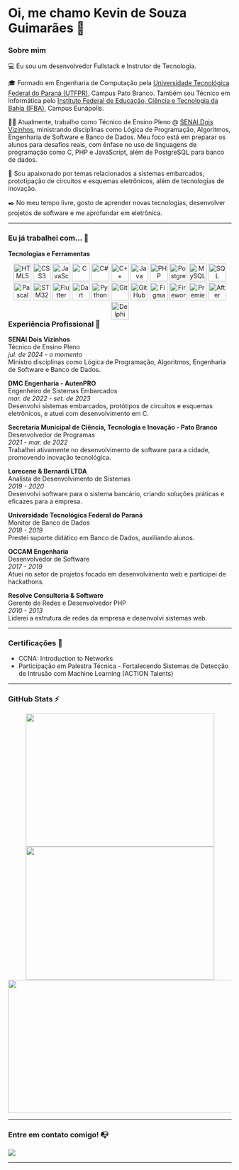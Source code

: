 # Oi, me chamo Kevin de Souza Guimarães 👋

### Sobre mim

💻 Eu sou um desenvolvedor Fullstack e Instrutor de Tecnologia.

🎓 Formado em Engenharia de Computação pela [Universidade Tecnológica Federal do Paraná (UTFPR)](http://portal.utfpr.edu.br/), Campus Pato Branco. Também sou Técnico em Informática pelo [Instituto Federal de Educação, Ciência e Tecnologia da Bahia (IFBA)](https://portal.ifba.edu.br/eunapolis), Campus Eunápolis.

👩‍💻 Atualmente, trabalho como Técnico de Ensino Pleno @ [SENAI Dois Vizinhos](https://www.senaipr.org.br/doisvizinhos), ministrando disciplinas como Lógica de Programação, Algoritmos, Engenharia de Software e Banco de Dados. Meu foco está em preparar os alunos para desafios reais, com ênfase no uso de linguagens de programação como C, PHP e JavaScript, além de PostgreSQL para banco de dados.

🔎 Sou apaixonado por temas relacionados a sistemas embarcados, prototipação de circuitos e esquemas eletrônicos, além de tecnologias de inovação.

✒️ No meu tempo livre, gosto de aprender novas tecnologias, desenvolver projetos de software e me aprofundar em eletrônica.

---

### Eu já trabalhei com... 🔧

**Tecnologias e Ferramentas**

<div style="text-align: center; float:left;">
    <img alt="HTML5" height="40" width="40" src="https://cdn.jsdelivr.net/gh/devicons/devicon/icons/html5/html5-original.svg">
    <img alt="CSS3" height="40" width="40" src="https://cdn.jsdelivr.net/gh/devicons/devicon/icons/css3/css3-original.svg">
    <img alt="JavaScript" height="40" width="40" src="https://cdn.jsdelivr.net/gh/devicons/devicon/icons/javascript/javascript-original.svg">
    <img alt="C" height="40" width="40" src="https://cdn.jsdelivr.net/gh/devicons/devicon/icons/c/c-original.svg">
    <img alt="C#" height="40" width="40" src="https://cdn.jsdelivr.net/gh/devicons/devicon/icons/csharp/csharp-original.svg">
    <img alt="C++" height="40" width="40" src="https://cdn.jsdelivr.net/gh/devicons/devicon/icons/cplusplus/cplusplus-original.svg">
    <img alt="Java" height="40" width="40" src="https://cdn.jsdelivr.net/gh/devicons/devicon/icons/java/java-original.svg">
    <img alt="PHP" height="40" width="40" src="https://cdn.jsdelivr.net/gh/devicons/devicon/icons/php/php-original.svg">
    <img alt="PostgreSQL" height="40" width="40" src="https://cdn.jsdelivr.net/gh/devicons/devicon/icons/postgresql/postgresql-original.svg">
    <img alt="MySQL" height="40" width="40" src="https://cdn.jsdelivr.net/gh/devicons/devicon/icons/mysql/mysql-original.svg">
    <img alt="SQL Server" height="40" width="40" src="https://img.icons8.com/color/48/000000/microsoft-sql-server.png">
    <img alt="Pascal" height="40" width="40" src="https://static-00.iconduck.com/assets.00/file-pdf-icon-256x256-hrraxrws.png">
    <img alt="STM32" height="40" width="40" src="https://encrypted-tbn0.gstatic.com/images?q=tbn:ANd9GcROfP0gDWkraA2HJ_iDqkabeflLqFvzZQmtCnUNasRCVomuFrVST1x7h0Z9LWxIZYcvG7Q&usqp=CAU">
    <img alt="Flutter" height="40" width="40" src="https://cdn.jsdelivr.net/gh/devicons/devicon/icons/flutter/flutter-original.svg">
    <img alt="Dart" height="40" width="40" src="https://cdn.jsdelivr.net/gh/devicons/devicon/icons/dart/dart-original.svg">
    <img alt="Python" height="40" width="40" src="https://cdn.jsdelivr.net/gh/devicons/devicon/icons/python/python-original.svg">
    <img alt="Git" height="40" width="40" src="https://cdn.jsdelivr.net/gh/devicons/devicon/icons/git/git-original.svg">
    <img alt="GitHub" height="40" width="40" src="https://img.icons8.com/ios-filled/50/ffffff/github.png">
    <img alt="Figma" height="40" width="40" src="https://cdn.jsdelivr.net/gh/devicons/devicon/icons/figma/figma-original.svg">
    <img alt="Fireworks" height="40" width="40" src="https://img.icons8.com/color/48/000000/adobe-fireworks.png">
    <img alt="Premiere" height="40" width="40" src="https://encrypted-tbn0.gstatic.com/images?q=tbn:ANd9GcTVtjjlGjPAlBcubKy69AR_U8rxPApEeMR9ug&s">
    <img alt="After Effects" height="40" width="40" src="https://img.icons8.com/color/48/000000/adobe-after-effects.png">
    <img alt="Delphi" height="40" width="40" src="https://images-wixmp-ed30a86b8c4ca887773594c2.wixmp.com/f/02f50532-2e3b-4734-a40b-21b752f59376/d441oe-aa17a99b-38dc-4939-943d-ccff6c9cdeb7.png?token=eyJ0eXAiOiJKV1QiLCJhbGciOiJIUzI1NiJ9.eyJzdWIiOiJ1cm46YXBwOjdlMGQxODg5ODIyNjQzNzNhNWYwZDQxNWVhMGQyNmUwIiwiaXNzIjoidXJuOmFwcDo3ZTBkMTg4OTgyMjY0MzczYTVmMGQ0MTVlYTBkMjZlMCIsIm9iaiI6W1t7InBhdGgiOiJcL2ZcLzAyZjUwNTMyLTJlM2ItNDczNC1hNDBiLTIxYjc1MmY1OTM3NlwvZDQ0MW9lLWFhMTdhOTliLTM4ZGMtNDkzOS05NDNkLWNjZmY2YzljZGViNy5wbmcifV1dLCJhdWQiOlsidXJuOnNlcnZpY2U6ZmlsZS5kb3dubG9hZCJdfQ.A4RJLiqIBYMEZoc4iVlb-5AHm0hUbFLgko0mZ8O8eHA">
</div>

---

### Experiência Profissional 💼

**SENAI Dois Vizinhos**  
Técnico de Ensino Pleno  
*jul. de 2024 - o momento*  
Ministro disciplinas como Lógica de Programação, Algoritmos, Engenharia de Software e Banco de Dados.

**DMC Engenharia - AutenPRO**  
Engenheiro de Sistemas Embarcados  
*mar. de 2022 - set. de 2023*  
Desenvolvi sistemas embarcados, protótipos de circuitos e esquemas eletrônicos, e atuei com desenvolvimento em C.

**Secretaria Municipal de Ciência, Tecnologia e Inovação - Pato Branco**  
Desenvolvedor de Programas  
*2021 - mar. de 2022*  
Trabalhei ativamente no desenvolvimento de software para a cidade, promovendo inovação tecnológica.

**Lorecene & Bernardi LTDA**  
Analista de Desenvolvimento de Sistemas  
*2019 - 2020*  
Desenvolvi software para o sistema bancário, criando soluções práticas e eficazes para a empresa.

**Universidade Tecnológica Federal do Paraná**  
Monitor de Banco de Dados  
*2018 - 2019*  
Prestei suporte didático em Banco de Dados, auxiliando alunos.

**OCCAM Engenharia**  
Desenvolvedor de Software  
*2017 - 2019*  
Atuei no setor de projetos focado em desenvolvimento web e participei de hackathons.

**Resolve Consultoria & Software**  
Gerente de Redes e Desenvolvedor PHP  
*2010 - 2013*  
Liderei a estrutura de redes da empresa e desenvolvi sistemas web.

---

### Certificações 📜

- CCNA: Introduction to Networks
- Participação em Palestra Técnica - Fortalecendo Sistemas de Detecção de Intrusão com Machine Learning (ACTION Talents)

---

### GitHub Stats ⚡
<center>
<a href="https://github.com/KevinSGuimaraes">
  <img width="425em" height="300em" src="https://github-readme-stats.vercel.app/api?username=KevinSGuimaraes&theme=cobalt&show_icons=true&hide_border=false&count_private=true"/>
</a>
<a href="https://github.com/KevinSGuimaraes">
  <img width="425em" height="300em" src="https://github-readme-streak-stats.herokuapp.com/?user=KevinSGuimaraes&theme=cobalt&hide_border=false"/>
</a>
<br />
<a href="https://github.com/KevinSGuimaraes">
  <img width="850em" height="300em" src="https://github-readme-stats.vercel.app/api/top-langs/?username=KevinSGuimaraes&theme=cobalt&show_icons=true&hide_border=false&layout=compact"/>
</a>
</center>

---

### Entre em contato comigo! 📭
<div>
  <a href="https://www.linkedin.com/in/kevinsguimaraes" target="_blank"><img src="https://img.shields.io/badge/-LinkedIn-%230077B5?style=for-the-badge&logo=linkedin&logoColor=white" target="_blank"></a>
</div>

---
